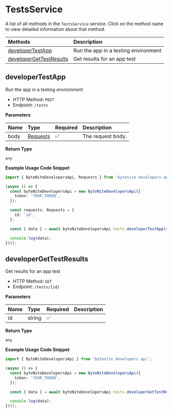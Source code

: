 # TestsService

A list of all methods in the `TestsService` service. Click on the method name to view detailed information about that method.

| Methods                                             | Description                          |
| :-------------------------------------------------- | :----------------------------------- |
| [developerTestApp](#developertestapp)               | Run the app in a testing environment |
| [developerGetTestResults](#developergettestresults) | Get results for an app test          |

## developerTestApp

Run the app in a testing environment

- HTTP Method: `POST`
- Endpoint: `/tests`

**Parameters**

| Name | Type                              | Required | Description       |
| :--- | :-------------------------------- | :------- | :---------------- |
| body | [Requests](../models/Requests.md) | ✅       | The request body. |

**Return Type**

`any`

**Example Usage Code Snippet**

```typescript
import { ByteNiteDevelopersApi, Requests } from 'bytenite developers api';

(async () => {
  const byteNiteDevelopersApi = new ByteNiteDevelopersApi({
    token: 'YOUR_TOKEN',
  });

  const requests: Requests = {
    id: 'id',
  };

  const { data } = await byteNiteDevelopersApi.tests.developerTestApp(requests);

  console.log(data);
})();
```

## developerGetTestResults

Get results for an app test

- HTTP Method: `GET`
- Endpoint: `/tests/{id}`

**Parameters**

| Name | Type   | Required | Description |
| :--- | :----- | :------- | :---------- |
| id   | string | ✅       |             |

**Return Type**

`any`

**Example Usage Code Snippet**

```typescript
import { ByteNiteDevelopersApi } from 'bytenite developers api';

(async () => {
  const byteNiteDevelopersApi = new ByteNiteDevelopersApi({
    token: 'YOUR_TOKEN',
  });

  const { data } = await byteNiteDevelopersApi.tests.developerGetTestResults('id');

  console.log(data);
})();
```

<!-- This file was generated by liblab | https://liblab.com/ -->
